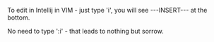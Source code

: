 To edit in Intellij in VIM -  just type 'i', you will see ---INSERT--- at the bottom.

No need to type ':i' - that leads to nothing but sorrow. 
